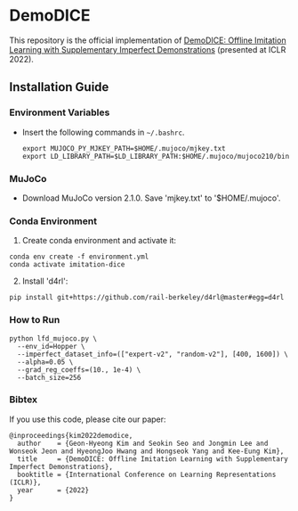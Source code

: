 # DemoDICE
This repository is the official implementation of [DemoDICE: Offline Imitation Learning with Supplementary Imperfect Demonstrations](https://openreview.net/pdf?id=BrPdX1bDZkQ) (presented at ICLR 2022).

## Installation Guide

### Environment Variables
- Insert the following commands in `~/.bashrc`.
    ```
    export MUJOCO_PY_MJKEY_PATH=$HOME/.mujoco/mjkey.txt
    export LD_LIBRARY_PATH=$LD_LIBRARY_PATH:$HOME/.mujoco/mujoco210/bin
    ```


### MuJoCo
- Download MuJoCo version 2.1.0. Save 'mjkey.txt' to '$HOME/.mujoco'.

### Conda Environment
1. Create conda environment and activate it:
```
conda env create -f environment.yml
conda activate imitation-dice
```
2. Install 'd4rl':
```
pip install git+https://github.com/rail-berkeley/d4rl@master#egg=d4rl
```

### How to Run
```
python lfd_mujoco.py \
  --env_id=Hopper \
  --imperfect_dataset_info=(["expert-v2", "random-v2"], [400, 1600]) \
  --alpha=0.05 \
  --grad_reg_coeffs=(10., 1e-4) \
  --batch_size=256
```

### Bibtex

If you use this code, please cite our paper:
```
@inproceedings{kim2022demodice,
  author    = {Geon-Hyeong Kim and Seokin Seo and Jongmin Lee and Wonseok Jeon and HyeongJoo Hwang and Hongseok Yang and Kee-Eung Kim},
  title     = {DemoDICE: Offline Imitation Learning with Supplementary Imperfect Demonstrations},
  booktitle = {International Conference on Learning Representations (ICLR)},
  year      = {2022}
}
```